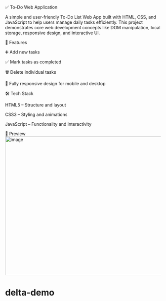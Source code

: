 ✅ To-Do Web Application

A simple and user-friendly To-Do List Web App built with HTML, CSS, and JavaScript to help users manage daily tasks efficiently. This project demonstrates core web development concepts like DOM manipulation, local storage, responsive design, and interactive UI.

🚀 Features

➕ Add new tasks

✅ Mark tasks as completed

🗑️ Delete individual tasks

📱 Fully responsive design for mobile and desktop

 🛠️ Tech Stack

HTML5 – Structure and layout

CSS3 – Styling and animations

JavaScript  – Functionality and interactivity

📸 Preview
<img width="945" height="449" alt="image" src="https://github.com/user-attachments/assets/08b1f436-e924-4936-bcc4-a802b754706c" />

# delta-demo

